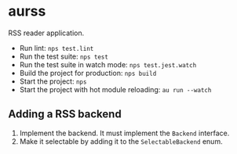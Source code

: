 # aurss

RSS reader application.

- Run lint: `nps test.lint`
- Run the test suite: `nps test`
- Run the test suite in watch mode: `nps test.jest.watch`
- Build the project for production: `nps build`
- Start the project: `nps`
- Start the project with hot module reloading: `au run --watch`

## Adding a RSS backend

1. Implement the backend. It must implement the `Backend` interface.
2. Make it selectable by adding it to the `SelectableBackend` enum.
